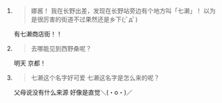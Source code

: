 1. > 娜酱！ 我在长野出差，发现在长野站旁边有个地方叫「七濑」！ 以为是很厉害的街道不过果然还是乡下(;ﾟдﾟ)

   有七濑商店街！！

2. > 去哪能见到西野桑呢？

   明天 京都！

3. > 七濑这个名字好可爱 七濑这名字是怎么来的呢？

   父母说没有什么来源 好像是直觉＼(・o・)／